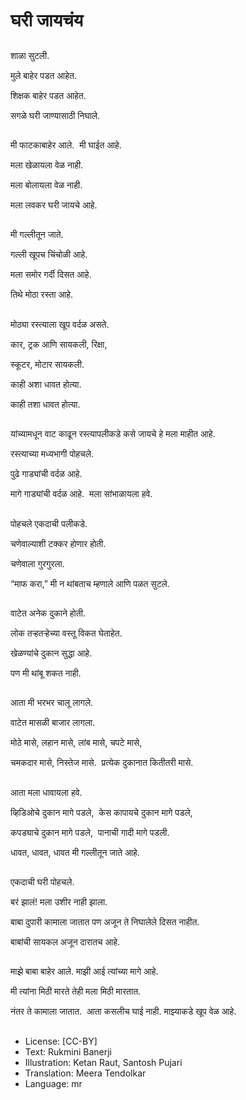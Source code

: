 # घरी जायचंय

##
शाळा सुटली. 

मुले बाहेर पडत आहेत. 

शिक्षक बाहेर पडत आहेत. 

सगळे घरी जाण्यासाठी निघाले. 

##
मी फाटकाबाहेर आले.  मी घाईत आहे. 

मला खेळायला वेळ नाही. 

मला बोलायला वेळ नाही. 

मला लवकर घरी जायचे आहे. 

##
मी गल्लीतून जाते. 

गल्ली खूपच चिंचोळी आहे. 

मला समोर गर्दी दिसत आहे. 

तिथे मोठा रस्ता आहे. 

##
मोठ्या रस्त्याला खूप वर्दळ असते. 

कार, ट्रक आणि सायकली, रिक्षा, 

स्कूटर, मोटार सायकली. 

काही अशा धावत होत्या. 

काही तशा धावत होत्या. 

##
यांच्यामधून वाट काढून रस्त्यापलीकडे कसे जायचे हे मला माहीत आहे. 

रस्त्याच्या मध्यभागी पोहचले. 

पुढे गाड्यांची वर्दळ आहे. 

मागे गाड्यांची वर्दळ आहे.  मला सांभाळायला हवे. 

##
पोहचले एकदाची पलीकडे. 

चणेवाल्याशी टक्कर होणार होती. 

चणेवाला गुरगुरला. 

“माफ करा,” मी न थांबताच म्हणाले आणि पळत सुटले. 

##
वाटेत अनेक दुकाने होती. 

लोक तर्‍हतर्‍हेच्या वस्तू विकत घेताहेत. 

खेळण्यांचे दुकान सुद्धा आहे. 

पण मी थांबू शकत नाही. 

##
आता मी भरभर चालू लागले. 

वाटेत मासळी बाजार लागला. 

मोठे मासे, लहान मासे, लांब मासे, चपटे मासे, 

चमकदार मासे, निस्तेज मासे.  प्रत्येक दुकानात कितीतरी मासे. 

##
आता मला धावायला हवे. 

व्हिडिओचे दुकान मागे पडले,   केस कापायचे दुकान मागे पडले, 

कपड्याचे दुकान मागे पडले,  पानाची गादी मागे पडली. 

धावत, धावत, धावत मी गल्लीतून जाते आहे. 

##
एकदाची घरी पोहचले. 

बरं झालं! मला उशीर नाही झाला. 

बाबा दुपारी कामाला जातात पण अजून ते निघालेले दिसत नाहीत. 

बाबांची सायकल अजून दारातच आहे. 

##
माझे बाबा बाहेर आले. माझी आई त्यांच्या मागे आहे. 

मी त्यांना मिठी मारते तेही मला मिठी मारतात. 

नंतर ते कामाला जातात.  आता कसलीच घाई नाही. माझ्याकडे  खूप वेळ आहे. 

##
* License: [CC-BY]
* Text: Rukmini Banerji
* Illustration: Ketan Raut, Santosh Pujari
* Translation: Meera Tendolkar
* Language: mr
